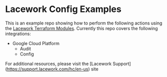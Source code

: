 # Lacework Config Examples 
This is an example repo showing how to perform the following actions using the [Lacework Terraform Modules](https://registry.terraform.io/search/modules?q=lacework).  Currently this repo covers the following integrations:
- Google Cloud Platform 
    - Audit
    - Config

For additional resources, please visit the [Lacework Support] (https://support.lacework.com/hc/en-us) site